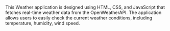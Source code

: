 This Weather application is designed using HTML, CSS, and JavaScript that fetches real-time weather data from the OpenWeatherAPI. The application allows users to easily check the current weather conditions, including temperature, humidity, wind speed.

